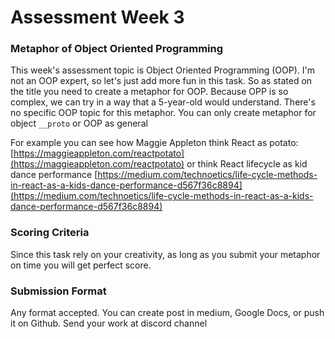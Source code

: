 # Assessment Week 3

### Metaphor of Object Oriented Programming

This week's assessment topic is Object Oriented Programming (OOP). I'm not an OOP expert, so let's just add more fun in this task. So as stated on the title you need to create a metaphor for OOP. Because OPP is so complex, we can try in a way that a 5-year-old would understand. There's no specific OOP topic for this metaphor. You can only create metaphor for object `__proto` or OOP as general

For example you can see how Maggie Appleton think React as potato: [https://maggieappleton.com/reactpotato](https://maggieappleton.com/reactpotato) or think React lifecycle as kid dance performance [https://medium.com/technoetics/life-cycle-methods-in-react-as-a-kids-dance-performance-d567f36c8894](https://medium.com/technoetics/life-cycle-methods-in-react-as-a-kids-dance-performance-d567f36c8894)

### Scoring Criteria

Since this task rely on your creativity, as long as you submit your metaphor on time you will get perfect score.

### Submission Format

Any format accepted. You can create post in medium, Google Docs, or push it on Github. Send your work at discord channel
